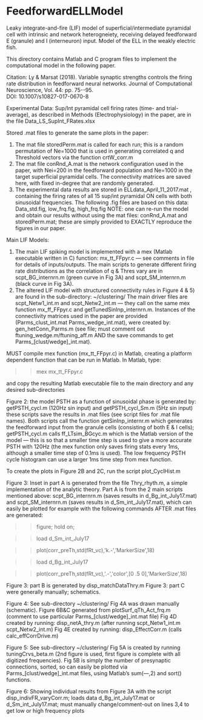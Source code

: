 # FeedforwardELLModel
Leaky integrate-and-fire (LIF) model of superficial/intermediate pyramidal cell with intrinsic and network heterogneiety, receiving delayed feedforward E (granule) and I (interneuron) input. 
Model of the ELL in the weakly electric fish.

This directory contains Matlab and C program files to implement the computational model in the following paper.

Citation: Ly & Marsat (2018). Variable synaptic strengths controls the firing rate distribution in feedforward neural networks.  Journal of Computational Neuroscience, Vol. 44: pp. 75--95.  
DOI: 10.1007/s10827-017-0670-8

Experimental Data: Sup/Int pyramidal cell firing rates (time- and trial-average), as described in Methods (Electrophysiology) in the paper, are in the file Data_LS_SupInt_FRates.xlsx

Stored .mat files to generate the same plots in the paper:
1) The mat file storedPerm.mat is called for each run; this is a random permutation of Ne=1000 that is used in generating correlated q and Threshold vectors via the function crtW_corr.m 
2) The mat file conRnd_A.mat is the network configuration used in the paper, with Nei=200 in the feedforward population and Ne=1000 in the target superficial pyramidal cells.  The connectivity matrices are saved here, with fixed in-degree that are randomly generated.
3) The experimental data results are stored in ELLdata_April_11_2017.mat , containing the firing rates of all 15 sup/int pyramidal ON cells with both sinusoidal frequencies.  The following .fig files are based on this data: Data_std.fig, low_frq.fig, high_frq.fig 
NOTE: one can re-run the model and obtain our results without using the mat files: conRnd_A.mat and storedPerm.mat; these are simply provided to EXACTLY reproduce the figures in our paper.

Main LIF Models: 
1) The main LIF spiking model is implemented with a mex (Matlab executable written in C) function: mx_tt_FFpyr.c — see comments in file for details of inputs/outputs.  The main scripts to generate different firing rate distributions as the correlation of q & Thres vary are in scpt_BG_internrn.m (green curve in Fig 3A) and scpt_SM_internrn.m (black curve in Fig 3A).  
2) The altered LIF model with structured connectivity rules in Figure 4 & 5) are found in the sub-directory: ~/clustering/ 
The main driver files are scpt_Netw1_int.m and scpt_Netw2_int.m — they call on the same mex function mx_ff_FFpyr.c and getTunedSinInp_internrn.m.   Instances of the connectivity matrices used in the paper are provided (Parms_clust_int.mat Parms_wedge_int.mat), were created by: gen_hetConn_Parms.m (see file; must comment out ftuning_wedge.m/ftuning_aff.m AND the save commands to get Parms_[clust/wedge]_int.mat).

MUST compile mex function (mx_tt_FFpyr.c) in Matlab, creating a platform dependent function that can be run in Matlab. In Matlab, type: 

>>mex mx_tt_FFpyr.c

and copy the resulting Matlab executable file to the main directory and any desired sub-directories

Figure 2: the model PSTH as a function of sinusoidal phase is generated by: getPSTH_cycl.m (120Hz sin input)  and getPSTH_cycl_Sm.m (5Hz sin input) these scripts save the results in .mat files (see script files for .mat file names).
Both scripts call the function getSinInp_internr.m which generates the feedforward input from the granule cells (consisting of both E & I cells); getPSTH_cycl.m calls ff_LTsim_BGcyc.m which is the Matlab version of the model — this is so that a smaller time step is used to give a more accurate PSTH with 120Hz (the mex function only saves firing stats every 1ms, although a smaller time step of 0.1ms is used).  The low frequency PSTH cycle histogram can use a larger 1ms time step from mex function.

To create the plots in Figure 2B and 2C, run the script plot_CyclHist.m 

Figure 3: Inset in part A is generated from the file Thry_rhyth.m, a simple implementation of the analytic theory.  Part A is from the 2 main scripts mentioned above: scpt_BG_internrn.m (saves results in d_Bg_int_July17.mat) and scpt_SM_internrn.m (saves results in d_Sm_int_July17.mat), 
which can easily be plotted for example with the following commands AFTER .mat files are generated:

>>figure; hold on;

>>load d_Sm_int_July17

>>plot(corr_preTh,std(fRt_vc),'k.-',’MarkerSize',18)

>>load d_Bg_int_July17

>>plot(corr_preTh,std(fRt_vc),'.-','color',[0 .5 0],'MarkerSize',18)

Figure 3: part B is generated by disp_matchDataThry.m
Figure 3: part C were generally manually; schematics.  

Figure 4: See sub-directory ~/clustering/ 
Fig 4A was drawn manually (schematic).  Figure 6B&C generated from plotSurf_qTh_Act_frq.m (comment to use particular Parms_[clust/wedge]_int.mat file)
Fig 4D created by running: disp_netA_thry.m (after running scpt_Netw1_int.m scpt_Netw2_int.m)
Fig 4E created by running: disp_EffectCorr.m (calls calc_effCorrDrive.m)

Figure 5: See sub-directory ~/clustering/ 
Fig 5A is created by running tuningCrvs_beta.m (2nd figure is used, first figure is complete with all digitized frequencies).
Fig 5B is simply the number of presynaptic connections, sorted, so can easily be plotted via Parms_[clust/wedge]_int.mat files, using Matlab’s sum(—,2) and sort() functions.

Figure 6: Showing individual results from Figure 3A with the script disp_indivFR_varyCorr.m; loads data d_Bg_int_July17.mat or d_Sm_int_July17.mat; must 
manually change/comment-out on lines 3,4 to get low or high frequency plots
